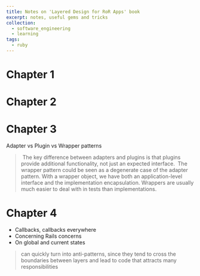 ```yaml
---
title: Notes on 'Layered Design for RoR Apps' book
excerpt: notes, useful gems and tricks
collection:
  - software_engineering
  - learning
tags:
  - ruby
---
```

# Chapter 1


# Chapter 2


# Chapter 3

Adapter vs Plugin vs Wrapper patterns
>  The key difference between adapters and plugins is that plugins provide additional functionality, not just an expected interface.
>  The wrapper pattern could be seen as a degenerate case of the adapter pattern. With a wrapper object, we have both an application-level interface and the implementation encapsulation. Wrappers are usually much easier to deal with in tests than implementations.

# Chapter 4

- Callbacks, callbacks everywhere
- Concerning Rails concerns
- On global and current states

> 	can quickly turn into anti-patterns, since they tend to cross the boundaries between layers and lead to code that attracts many responsibilities